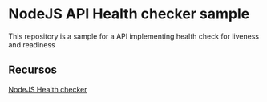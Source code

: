 # NodeJS API Health checker sample

This repository is a sample for a API implementing health check for liveness and readiness

## Recursos

[NodeJS Health checker](https://www.npmjs.com/package/nodejs-health-checker)